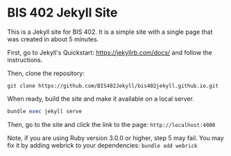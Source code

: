 # BIS 402 Jekyll Site

This is a Jekyll site for BIS 402. It is a simple site with a single page that was created in about 5 minutes.

First, go to Jekyll's Quickstart: <https://jekyllrb.com/docs/> and follow the instructions.

Then, clone the repository:

```git
git clone https://github.com/BIS402Jekyll/bis402jekyll.github.io.git
```

When ready, build the site and make it available on a local server.

```ruby
bundle exec jekyll serve
```

Then, go to the site and click the link to the page: `http://localhost:4000`

Note, if you are using Ruby version 3.0.0 or higher, step 5 may fail. You may fix it by adding webrick to your dependencies: `bundle add webrick`
